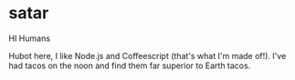  #  satar

HI Humans

Hubot here, I like Node.js and Coffeescript (that's what I'm made of!).
I've had tacos on the noon and find them far superior to Earth tacos.
